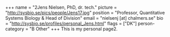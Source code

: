 +++
name = "2Jens Nielsen, PhD, dr. tech."
picture = "http://sysbio.se/pics/people/Jens17.jpg"
position = "Professor, Quantitative Systems Biology & Head of Division"
email = "nielsenj [at] chalmers.se"
bio = "http://sysbio.se/profiles/personal_Jens.html"
flags = ["DK"]
person-category = "B Other"
+++
This is my personal page2.
